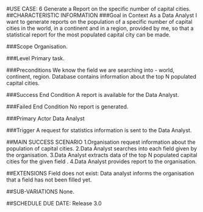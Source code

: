 #USE CASE: 6 Generate a Report on the specific number of capital cities.
##CHARACTERISTIC INFORMATION
###Goal in Context
As a Data Analyst I want to generate reports on the population of a specific number of capital cities in the world, in a continent and in a region, provided by me, so that a statistical report for the most populated capital city can be made.

###Scope
Organisation.

###Level
Primary task.

###Preconditions
We know the field we are searching into - world, continent, region. Database contains information about the top N populated capital cities.

###Success End Condition
A report is available for the Data Analyst.

###Failed End Condition
No report is generated.

###Primary Actor
Data Analyst

###Trigger
A request for statistics information is sent to the Data Analyst.

##MAIN SUCCESS SCENARIO
1.Organisation request information about the population of capital cities.
2.Data Analyst searches into each field given by the organisation.
3.Data Analyst extracts data of the top N populated capital cities for the given field .
4.Data Analyst provides report to the organisation.

##EXTENSIONS
Field does not exist:
Data analyst informs the organisation that a field has not been filled yet.

##SUB-VARIATIONS
None.

##SCHEDULE
DUE DATE: Release 3.0